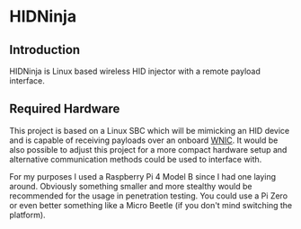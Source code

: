 # HIDNinja

## Introduction

HIDNinja is Linux based wireless HID injector with a remote payload interface.

## Required Hardware

This project is based on a Linux SBC which will be mimicking an HID device and is capable of receiving payloads over an onboard [WNIC](https://https://en.wikipedia.org/wiki/Wireless_network_interface_controller). It would be also possible to adjust this project for a more compact hardware setup and alternative communication methods could be used to interface with.

For my purposes I used a Raspberry Pi 4 Model B since I had one laying around. Obviously something smaller and more stealthy would be recommended for the usage in penetration testing. You could use a Pi Zero or even better something like a Micro Beetle (if you don't mind switching the platform).
